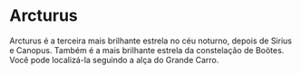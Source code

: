# Arcturus

Arcturus é a terceira mais brilhante estrela no céu noturno, depois de Sirius e
Canopus. Também é a mais brilhante estrela da constelação de Boötes. Você pode
localizá-la seguindo a alça do Grande Carro.
